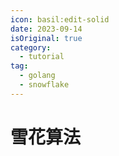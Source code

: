 ```yaml
---
icon: basil:edit-solid
date: 2023-09-14
isOriginal: true
category:
  - tutorial
tag:
  - golang
  - snowflake
---
```


<!-- more -->

# 雪花算法


